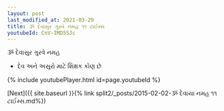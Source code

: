 ```yaml
---
layout: post
last_modified_at: 2021-03-29
title: ૐ દેવાસુર ગુરવે નમહ ૧૧ ટાઈમ્સ
youtubeId: CnV-IMD5SJc
---
```

 
 
 ૐ દેવાસુર ગુરવે નમહ  
 
 -  દેવ અને અસુરો માટે શિક્ષક કોણ છે 
 
  
 
  
 
 
 
 
 
 


{% include youtubePlayer.html id=page.youtubeId %}
 
[Next]({{ site.baseurl }}{% link  split2/_posts/2015-02-02-ૐ દેવાયા નમહ ૧૧ ટાઈમ્સ.md%})
 
